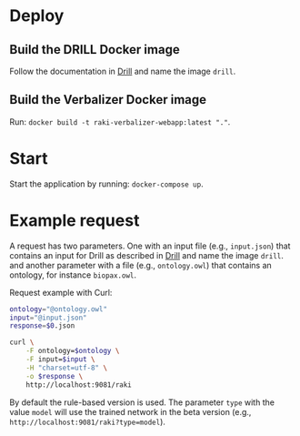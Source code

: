 [1]: https://github.com/dice-group/RAKI-Drill-Endpoint

# Deploy

## Build the DRILL Docker image

Follow  the documentation in
[Drill][1] and name the image `drill`.

## Build the Verbalizer Docker image

Run: `docker build -t raki-verbalizer-webapp:latest "."`.

# Start

Start the application by running: `docker-compose up`.

# Example request

A request has two parameters.
One with an input file (e.g., `input.json`) that contains an input for Drill as described in [Drill][1] and name the image `drill`.
and another parameter with a file (e.g., `ontology.owl`) that contains an ontology, for instance `biopax.owl`.

Request example with Curl:
```bash
ontology="@ontology.owl"
input="@input.json"
response=$0.json

curl \
	-F ontology=$ontology \
	-F input=$input \
	-H "charset=utf-8" \
	-o $response \
	http://localhost:9081/raki
```

By default the rule-based version is used. The parameter `type` with the value `model` will use the trained network in the beta version (e.g., `http://localhost:9081/raki?type=model`).  
